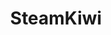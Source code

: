 ---
title: SteamKiwi
crosslinks:
- GremlinsInc
- me_irl
- IAmA
- AMAAggregator
- virtualreality
- UtricksBlog
- Vive
- ORBS_the_game
- Suomi
- Spiritlands
- Initiative
- MirageAW
- kotk
- AfterTheEndPC
- ForgedWithFire
- raidww2
- Oxygennotincluded
---